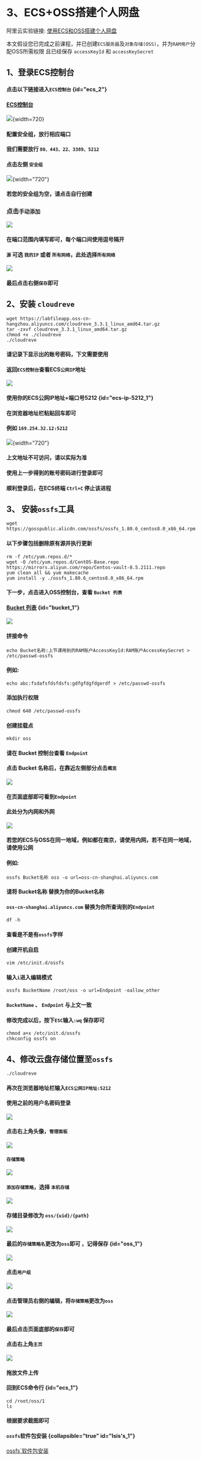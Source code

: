 # 3、ECS+OSS搭建个人网盘
阿里云实验链接: <a href="https://developer.aliyun.com/adc/scenario/43c2957814ab40a0917e482f16780cff?spm=a2c6h.13858375.devcloud-scene-list.4.31304090Dv3l9o">使用ECS和OSS搭建个人网盘</a>

本文假设您已完成之前课程，并已创建`ECS服务器`及`对象存储(OSS)`，并为`RAM用户`分配OSS所需权限
且已经保存 `accessKeyId` 和 `accessKeySecret`

## 1、登录ECS控制台
#### 点击以下链接进入`ECS控制台` {id="ecs_2"}
#### <a href="https://ecs.console.aliyun.com/home">ECS控制台</a>
![](image1.png){width=720}

#### 配置安全组，放行相应端口
#### 我们需要放行 `80、443、22、3389、5212`
#### 点击左侧 `安全组`
![](image2.png){width="720"}
#### 若您的安全组为空，请点击自行创建

### 点击`手动添加`
![](image3.png)
#### 在端口范围内填写即可，每个端口间使用逗号隔开

#### `源` 可选 `我的IP` 或者 `所有网络`，此处选择`所有网络`
![](image4.png)

#### 最后点击右侧`保存`即可

## 2、安装 `cloudreve`

```console
wget https://labfileapp.oss-cn-hangzhou.aliyuncs.com/cloudreve_3.3.1_linux_amd64.tar.gz
tar -zxvf cloudreve_3.3.1_linux_amd64.tar.gz
chmod +x ./cloudreve
./cloudreve
```

#### 请记录下显示出的账号密码，下文需要使用

#### 返回`ECS控制台`查看ECS`公网IP`地址
![](image6.png)
#### 使用你的ECS公网IP地址+端口号5212 {id="ecs-ip-5212_1"}

#### 在浏览器地址栏粘贴回车即可

#### 例如 `169.254.32.12:5212`

![](image7.png){width="720"}

#### 上文地址不可访问，请以实际为准

#### 使用上一步得到的账号密码进行登录即可

#### 顺利登录后，在ECS终端 `Ctrl+C` 停止该进程

## 3、 安装`ossfs`工具
```console
wget https://gosspublic.alicdn.com/ossfs/ossfs_1.80.6_centos8.0_x86_64.rpm
```

#### 以下步骤包括删除原有源并执行更新

```console
rm -f /etc/yum.repos.d/*
wget -O /etc/yum.repos.d/CentOS-Base.repo https://mirrors.aliyun.com/repo/Centos-vault-8.5.2111.repo
yum clean all && yum makecache
yum install -y ./ossfs_1.80.6_centos8.0_x86_64.rpm
```

#### 下一步，点击进入OSS控制台，查看 `Bucket 列表`

#### <a href="https://oss.console.aliyun.com/bucket">Bucket 列表</a> {id="bucket_1"}
![](image8.png)

#### 拼接命令
```Console
echo Bucket名称:上节课用到的RAM账户AccessKeyId:RAM账户AccessKeySecret > /etc/passwd-ossfs

```

#### 例如: 
```Console
echo abc:fsdafsfdsfdsfs:gdfgfdgfdgerdf > /etc/passwd-ossfs

```

#### 添加执行权限
```Console
chmod 640 /etc/passwd-ossfs

```

#### 创建挂载点
```Console
mkdir oss
```


#### 请在 Bucket 控制台查看 `Endpoint`
#### 点击 Bucket 名称后，在靠近左侧部分点击`概览`
![](image9.png)

#### 在页面底部即可看到`Endpoint`
#### 此处分为内网和外网
![](image10.png)
#### 若您的ECS与OSS在同一地域，例如都在南京，请使用内网，若不在同一地域，请使用公网

#### 例如: 

```Console
ossfs Bucket名称 oss -o url=oss-cn-shanghai.aliyuncs.com
```

#### 请将 Bucket名称 替换为你的Bucket名称 

#### `oss-cn-shanghai.aliyuncs.com` 替换为你所查询到的`Endpoint`
```Console
df -h
```

#### 查看是不是有`ossfs`字样

#### 创建开机自启
```Console
vim /etc/init.d/ossfs
```

#### 输入`i`进入编辑模式
```Console
ossfs BucketName /root/oss -o url=Endpoint -oallow_other
```
#### `BucketName` 、 `Endpoint` 与上文一致

#### 修改完成以后，按下`ESC`输入`:wq` 保存即可
```Console
chmod a+x /etc/init.d/ossfs
chkconfig ossfs on
```


## 4、修改云盘存储位置至`ossfs`
```Console
./cloudreve
```
#### 再次在浏览器地址栏输入`ECS公网IP地址:5212`

#### 使用之前的用户名密码登录
![](image11.png)

#### 点击右上角头像，`管理面板`
![](image12.png)
#### `存储策略`
![](image13.png)
#### `添加存储策略`，选择 `本机存储`
![](image14.png)
#### 存储目录修改为 `oss/{uid}/{path}`
![](image15.png)
#### 最后的`存储策略名`更改为`oss`即可 ，记得保存 {id="oss_1"}
![](image16.png)
#### 点击`用户组`
![](image17.png)
#### 点击管理员右侧的编辑，将`存储策略`更改为`oss`
![](image18.png)
#### 最后点击页面底部的`保存`即可
#### 点击右上角`主页`
![](image19.png)
#### 拖放文件上传

#### 回到ECS命令行 {id="ecs_1"}
```console
cd /root/oss/1
ls
```

#### 根据要求截图即可


#### `ossfs`软件包安装 {collapsible="true" id="Isis's_1"}
<a href="https://help.aliyun.com/zh/oss/developer-reference/install-ossfs?spm=a2c4g.11186623.help-menu-31815.d_5_3_6_0.4ce03fadCT89Nn&scm=20140722.H_2841059._.OR_help-T_cn~zh-V_1
">ossfs`软件包安装</a>


